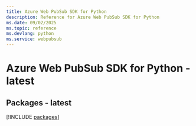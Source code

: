 ```yaml
---
title: Azure Web PubSub SDK for Python
description: Reference for Azure Web PubSub SDK for Python
ms.date: 09/02/2025
ms.topic: reference
ms.devlang: python
ms.service: webpubsub
---
```

# Azure Web PubSub SDK for Python - latest
## Packages - latest
[!INCLUDE [packages](web-pubsub-index.md)]